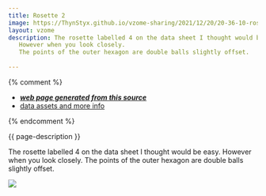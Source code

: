 ```yaml
---
title: Rosette 2
image: https://ThynStyx.github.io/vzome-sharing/2021/12/20/20-36-10-rosette-2/rosette-2.png
layout: vzome
description: The rosette labelled 4 on the data sheet I thought would be easy.
   However when you look closely.
   The points of the outer hexagon are double balls slightly offset.
   
---
```


{% comment %}
 - [***web page generated from this source***][post]
 - [data assets and more info][github]

[post]: <https://ThynStyx.github.io/vzome-sharing/2021/12/20/rosette-2-20-36-10.html>
[github]: <https://github.com/ThynStyx/vzome-sharing/tree/main/2021/12/20/20-36-10-rosette-2/>
{% endcomment %}

{{ page-description }}

   The rosette labelled 4 on the data sheet I thought would be easy.
   However when you look closely.
   The points of the outer hexagon are double balls slightly offset.
   
<vzome-viewer style="width: 100%; height: 65vh;"
       src="https://ThynStyx.github.io/vzome-sharing/2021/12/20/20-36-10-rosette-2/rosette-2.vZome" >
  <img src="https://ThynStyx.github.io/vzome-sharing/2021/12/20/20-36-10-rosette-2/rosette-2.png" />
</vzome-viewer>
